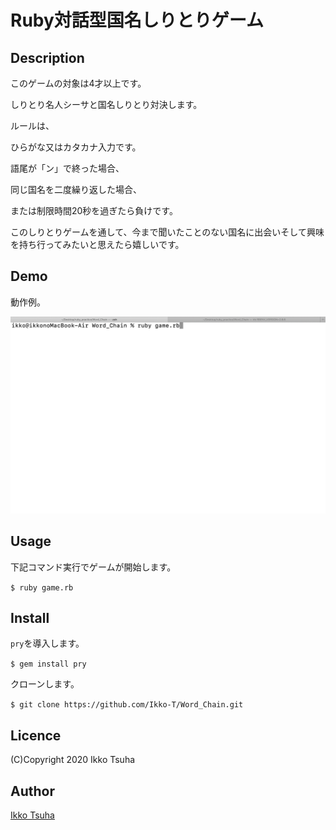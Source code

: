 Ruby対話型国名しりとりゲーム
====

## Description
このゲームの対象は4才以上です。

しりとり名人シーサと国名しりとり対決します。

ルールは、

ひらがな又はカタカナ入力です。

語尾が「ン」で終った場合、

同じ国名を二度繰り返した場合、

または制限時間20秒を過ぎたら負けです。

このしりとりゲームを通して、今まで聞いたことのない国名に出会いそして興味を持ち行ってみたいと思えたら嬉しいです。

## Demo
動作例。

![Screenshot](DEMO.gif)

## Usage
下記コマンド実行でゲームが開始します。

`$ ruby game.rb`

## Install
`pry`を導入します。

`$ gem install pry`

クローンします。

`$ git clone https://github.com/Ikko-T/Word_Chain.git`

## Licence

(C)Copyright 2020 Ikko Tsuha

## Author

[Ikko Tsuha](https://github.com/Ikko-T)
